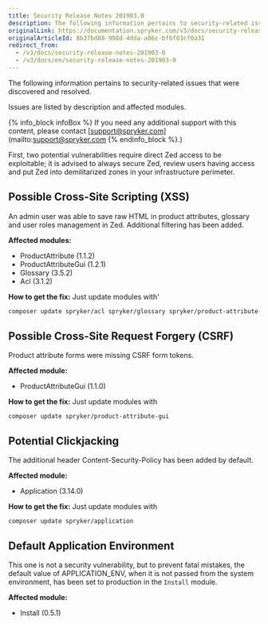 ```yaml
---
title: Security Release Notes 201903.0
description: The following information pertains to security-related issues that were discovered and resolved during the 201903.0 release.
originalLink: https://documentation.spryker.com/v3/docs/security-release-notes-201903-0
originalArticleId: 8b37bd88-998d-4dda-a86c-bf6f03cf0a31
redirect_from:
  - /v3/docs/security-release-notes-201903-0
  - /v3/docs/en/security-release-notes-201903-0
---
```


The following information pertains to security-related issues that were discovered and resolved.

Issues are listed by description and affected modules.

{% info_block infoBox %}
If you need any additional support with this content, please contact [support@spryker.com](mailto:support@spryker.com
{% endinfo_block %}.)

First, two potential vulnerabilities require direct Zed access to be exploitable; it is advised to always secure Zed, review users having access and put Zed into demilitarized zones in your infrastructure perimeter.

## Possible Cross-Site Scripting (XSS)
An admin user was able to save raw HTML in product attributes, glossary and user roles management in Zed. Additional filtering has been added.

**Affected modules:**

* ProductAttribute <!--/module_guide/spryker/product-attribute.htm -->  (1.1.2)
* ProductAttributeGui <!--(https://documentation.spryker.com/module_guide/spryker/product-attribute-gui.htm) -->  (1.2.1)
* Glossary <!-- (https://documentation.spryker.com/module_guide/spryker/glossary.htm) --> (3.5.2)
* Acl <!--(https://documentation.spryker.com/module_guide/spryker/acl.htm) -->(3.1.2) 

**How to get the fix:** Just update modules with'

```bash
composer update spryker/acl spryker/glossary spryker/product-attribute-gui spryker/product-attribute
```

## Possible Cross-Site Request Forgery (CSRF)
Product attribute forms were missing CSRF form tokens.

**Affected module:**

* ProductAttributeGui <!--(https://documentation.spryker.com/module_guide/spryker/product-attribute-gui.htm)--> (1.1.0)

**How to get the fix:** Just update modules with 

```
composer update spryker/product-attribute-gui
```

## Potential Clickjacking
The additional header Content-Security-Policy has been added by default.

**Affected module:**

* Application <!--(https://documentation.spryker.com/module_guide/spryker/application.htm)--> (3.14.0)

**How to get the fix:** Just update modules with 

```
composer update spryker/application
```

## Default Application Environment
This one is not a security vulnerability, but to prevent fatal mistakes, the default value of APPLICATION_ENV, when it is not passed from the system environment, has been set to production in the `Install` module.

**Affected module:**

* Install <!--(https://documentation.spryker.com/module_guide/spryker/install.htm) -->(0.5.1)
